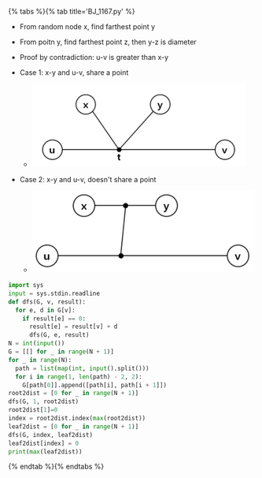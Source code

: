 {% tabs %}{% tab title='BJ_1167.py' %}

* From random node x, find farthest point y
* From poitn y, find farthest point z, then y-z is diameter

* Proof by contradiction: u-v is greater than x-y

* Case 1: x-y and u-v, share a point
  * ![Case 1](images/20210602_012050.png)

* Case 2: x-y and u-v, doesn't share a point
  * ![Case 2](images/20210602_012336.png)

```py
import sys
input = sys.stdin.readline
def dfs(G, v, result):
  for e, d in G[v]:
    if result[e] == 0:
      result[e] = result[v] + d
      dfs(G, e, result)
N = int(input())
G = [[] for _ in range(N + 1)]
for _ in range(N):
  path = list(map(int, input().split()))
  for i in range(1, len(path) - 2, 2):
    G[path[0]].append([path[i], path[i + 1]])
root2dist = [0 for _ in range(N + 1)]
dfs(G, 1, root2dist)
root2dist[1]=0
index = root2dist.index(max(root2dist))
leaf2dist = [0 for _ in range(N + 1)]
dfs(G, index, leaf2dist)
leaf2dist[index] = 0
print(max(leaf2dist))
```

{% endtab %}{% endtabs %}
